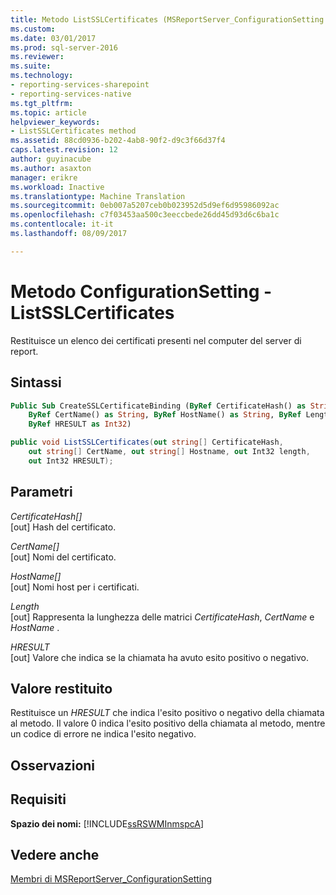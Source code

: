```yaml
---
title: Metodo ListSSLCertificates (MSReportServer_ConfigurationSetting WMI) | Documenti Microsoft
ms.custom: 
ms.date: 03/01/2017
ms.prod: sql-server-2016
ms.reviewer: 
ms.suite: 
ms.technology:
- reporting-services-sharepoint
- reporting-services-native
ms.tgt_pltfrm: 
ms.topic: article
helpviewer_keywords:
- ListSSLCertificates method
ms.assetid: 88cd0936-b202-4ab8-90f2-d9c3f66d37f4
caps.latest.revision: 12
author: guyinacube
ms.author: asaxton
manager: erikre
ms.workload: Inactive
ms.translationtype: Machine Translation
ms.sourcegitcommit: 0eb007a5207ceb0b023952d5d9ef6d95986092ac
ms.openlocfilehash: c7f03453aa500c3eeccbede26dd45d93d6c6ba1c
ms.contentlocale: it-it
ms.lasthandoff: 08/09/2017

---
```

# <a name="configurationsetting-method---listsslcertificates"></a>Metodo ConfigurationSetting - ListSSLCertificates
  Restituisce un elenco dei certificati presenti nel computer del server di report.  
  
## <a name="syntax"></a>Sintassi  
  
```vb  
Public Sub CreateSSLCertificateBinding (ByRef CertificateHash() as String, _  
    ByRef CertName() as String, ByRef HostName() as String, ByRef Length as Int32, _   
    ByRef HRESULT as Int32)  
```  
  
```csharp  
public void ListSSLCertificates(out string[] CertificateHash,   
    out string[] CertName, out string[] Hostname, out Int32 length,   
    out Int32 HRESULT);  
```  
  
## <a name="parameters"></a>Parametri  
 *CertificateHash[]*  
 [out] Hash del certificato.  
  
 *CertName[]*  
 [out] Nomi del certificato.  
  
 *HostName[]*  
 [out] Nomi host per i certificati.  
  
 *Length*  
 [out] Rappresenta la lunghezza delle matrici *CertificateHash*, *CertName* e *HostName* .  
  
 *HRESULT*  
 [out] Valore che indica se la chiamata ha avuto esito positivo o negativo.  
  
## <a name="return-value"></a>Valore restituito  
 Restituisce un *HRESULT* che indica l'esito positivo o negativo della chiamata al metodo. Il valore 0 indica l'esito positivo della chiamata al metodo, mentre un codice di errore ne indica l'esito negativo.  
  
## <a name="remarks"></a>Osservazioni  
  
## <a name="requirements"></a>Requisiti  
 **Spazio dei nomi:** [!INCLUDE[ssRSWMInmspcA](../../includes/ssrswminmspca-md.md)]  
  
## <a name="see-also"></a>Vedere anche  
 [Membri di MSReportServer_ConfigurationSetting](../../reporting-services/wmi-provider-library-reference/msreportserver-configurationsetting-members.md)  
  
  


